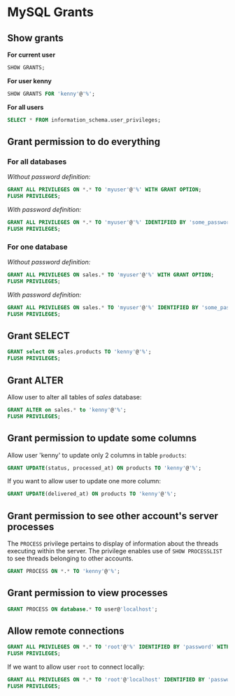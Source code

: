 # MySQL Grants

## Show grants

**For current user**

```sql
SHOW GRANTS;
```

**For user kenny**

```sql
SHOW GRANTS FOR 'kenny'@'%';
```

**For all users**

```sql
SELECT * FROM information_schema.user_privileges;
```

## Grant permission to do everything

### For all databases

*Without password definition:*

```sql
GRANT ALL PRIVILEGES ON *.* TO 'myuser'@'%' WITH GRANT OPTION;
FLUSH PRIVILEGES;
```

*With password definition:*

```sql
GRANT ALL PRIVILEGES ON *.* TO 'myuser'@'%' IDENTIFIED BY 'some_password' WITH GRANT OPTION;
FLUSH PRIVILEGES;
```

### For one database

*Without password definition:*

```sql
GRANT ALL PRIVILEGES ON sales.* TO 'myuser'@'%' WITH GRANT OPTION;
FLUSH PRIVILEGES;
```

*With password definition:*

```sql
GRANT ALL PRIVILEGES ON sales.* TO 'myuser'@'%' IDENTIFIED BY 'some_password' WITH GRANT OPTION;
FLUSH PRIVILEGES;
```

## Grant SELECT

```sql
GRANT select ON sales.products TO 'kenny'@'%';
FLUSH PRIVILEGES;
```

## Grant ALTER

Allow user to alter all tables of *sales* database:

```sql
GRANT ALTER on sales.* to 'kenny'@'%';
FLUSH PRIVILEGES;
```

## Grant permission to update some columns

Allow user 'kenny' to update only 2 columns in table `products`:

```sql
GRANT UPDATE(status, processed_at) ON products TO 'kenny'@'%';
```

If you want to allow user to update one more column:

```sql
GRANT UPDATE(delivered_at) ON products TO 'kenny'@'%';
```

## Grant permission to see other account's server processes

The `PROCESS` privilege pertains to display of information about the threads 
executing within the server. The privilege enables use of `SHOW PROCESSLIST` 
to see threads belonging to other accounts.

```sql
GRANT PROCESS ON *.* TO 'kenny'@'%';
```

## Grant permission to view processes

```sql
GRANT PROCESS ON database.* TO user@'localhost';
```

## Allow remote connections

```sql
GRANT ALL PRIVILEGES ON *.* TO 'root'@'%' IDENTIFIED BY 'password' WITH GRANT OPTION;
FLUSH PRIVILEGES;
```

If we want to allow user `root` to connect locally:

```sql
GRANT ALL PRIVILEGES ON *.* TO 'root'@'localhost' IDENTIFIED BY 'password' WITH GRANT OPTION;
FLUSH PRIVILEGES;
```
